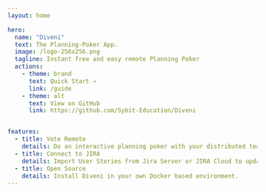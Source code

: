 ```yaml
---
layout: home

hero:
  name: "Diveni"
  text: The Planning-Poker App.
  image: /logo-256x256.png
  tagline: Instant free and easy remote Planning Poker
  actions:
    - theme: brand
      text: Quick Start →
      link: /guide
    - theme: alt
      text: View on GitHub
      link: https://github.com/Sybit-Education/Diveni


features:
  - title: Vote Remote
    details: Do an interactive planning poker with your distributed teams.
  - title: Connect to JIRA
    details: Import User Stories from Jira Server or JIRA Cloud to update their Story Points.
  - title: Open Source
    details: Install Diveni in your own Docker based environment.
---
```

